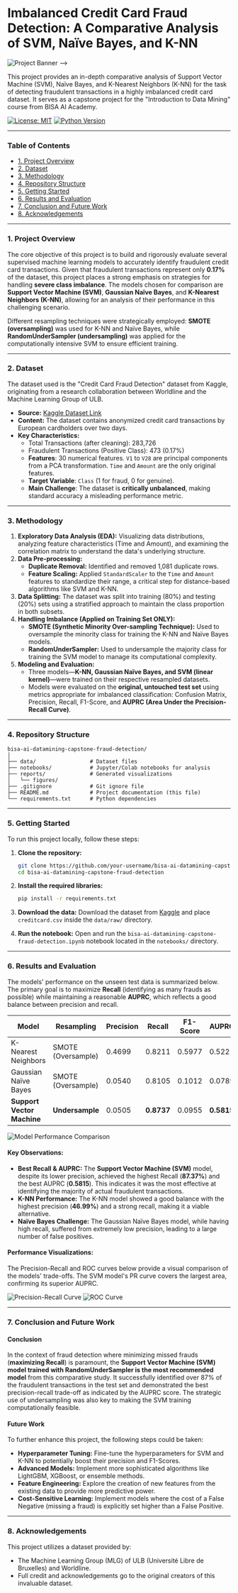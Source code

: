 # Imbalanced Credit Card Fraud Detection: A Comparative Analysis of SVM, Naïve Bayes, and K-NN

<!-- Anda bisa membuat banner kustom di situs seperti canva.com dan menempelkan link gambarnya di sini -->
![Project Banner](https://i.imgur.com/example.png) -->

This project provides an in-depth comparative analysis of Support Vector Machine (SVM), Naïve Bayes, and K-Nearest Neighbors (K-NN) for the task of detecting fraudulent transactions in a highly imbalanced credit card dataset. It serves as a capstone project for the "Introduction to Data Mining" course from BISA AI Academy.

[![License: MIT](https://img.shields.io/badge/License-MIT-yellow.svg)](https://opensource.org/licenses/MIT)
[![Python Version](https://img.shields.io/badge/Python-3.9%2B-blue.svg)](https://www.python.org/downloads/)

---

### Table of Contents
*   [1. Project Overview](#1-project-overview)
*   [2. Dataset](#2-dataset)
*   [3. Methodology](#3-methodology)
*   [4. Repository Structure](#4-repository-structure)
*   [5. Getting Started](#5-getting-started)
*   [6. Results and Evaluation](#6-results-and-evaluation)
*   [7. Conclusion and Future Work](#7-conclusion-and-future-work)
*   [8. Acknowledgements](#8-acknowledgements)

---

### 1. Project Overview

The core objective of this project is to build and rigorously evaluate several supervised machine learning models to accurately identify fraudulent credit card transactions. Given that fraudulent transactions represent only **0.17%** of the dataset, this project places a strong emphasis on strategies for handling **severe class imbalance**. The models chosen for comparison are **Support Vector Machine (SVM)**, **Gaussian Naïve Bayes**, and **K-Nearest Neighbors (K-NN)**, allowing for an analysis of their performance in this challenging scenario.

Different resampling techniques were strategically employed: **SMOTE (oversampling)** was used for K-NN and Naïve Bayes, while **RandomUnderSampler (undersampling)** was applied for the computationally intensive SVM to ensure efficient training.

---

### 2. Dataset

The dataset used is the "Credit Card Fraud Detection" dataset from Kaggle, originating from a research collaboration between Worldline and the Machine Learning Group of ULB.

*   **Source:** [Kaggle Dataset Link](https://www.kaggle.com/datasets/mlg-ulb/creditcardfraud)
*   **Content:** The dataset contains anonymized credit card transactions by European cardholders over two days.
*   **Key Characteristics:**
    *   Total Transactions (after cleaning): 283,726
    *   Fraudulent Transactions (Positive Class): 473 (0.17%)
    *   **Features**: 30 numerical features. `V1` to `V28` are principal components from a PCA transformation. `Time` and `Amount` are the only original features.
    *   **Target Variable**: `Class` (1 for fraud, 0 for genuine).
    *   **Main Challenge**: The dataset is **critically unbalanced**, making standard accuracy a misleading performance metric.

---

### 3. Methodology

1.  **Exploratory Data Analysis (EDA):** Visualizing data distributions, analyzing feature characteristics (Time and Amount), and examining the correlation matrix to understand the data's underlying structure.
2.  **Data Pre-processing:**
    *   **Duplicate Removal:** Identified and removed 1,081 duplicate rows.
    *   **Feature Scaling:** Applied `StandardScaler` to the `Time` and `Amount` features to standardize their range, a critical step for distance-based algorithms like SVM and K-NN.
3.  **Data Splitting:** The dataset was split into training (80%) and testing (20%) sets using a stratified approach to maintain the class proportion in both subsets.
4.  **Handling Imbalance (Applied on Training Set ONLY):**
    *   **SMOTE (Synthetic Minority Over-sampling Technique):** Used to oversample the minority class for training the K-NN and Naïve Bayes models.
    *   **RandomUnderSampler:** Used to undersample the majority class for training the SVM model to manage its computational complexity.
5.  **Modeling and Evaluation:**
    *   Three models—**K-NN, Gaussian Naïve Bayes, and SVM (linear kernel)**—were trained on their respective resampled datasets.
    *   Models were evaluated on the **original, untouched test set** using metrics appropriate for imbalanced classification: Confusion Matrix, Precision, Recall, F1-Score, and **AUPRC (Area Under the Precision-Recall Curve)**.

---

### 4. Repository Structure
```
bisa-ai-datamining-capstone-fraud-detection/
│
├── data/                 # Dataset files
├── notebooks/            # Jupyter/Colab notebooks for analysis
├── reports/              # Generated visualizations
│   └── figures/
├── .gitignore            # Git ignore file
├── README.md             # Project documentation (this file)
└── requirements.txt      # Python dependencies
```

---

### 5. Getting Started

To run this project locally, follow these steps:

1.  **Clone the repository:**
    ```bash
    git clone https://github.com/your-username/bisa-ai-datamining-capstone-fraud-detection.git
    cd bisa-ai-datamining-capstone-fraud-detection
    ```

2.  **Install the required libraries:**
    ```bash
    pip install -r requirements.txt
    ```

3.  **Download the data:**
    Download the dataset from [Kaggle](https://www.kaggle.com/datasets/mlg-ulb/creditcardfraud) and place `creditcard.csv` inside the `data/raw/` directory.

4.  **Run the notebook:**
    Open and run the `bisa-ai-datamining-capstone-fraud-detection.ipynb` notebook located in the `notebooks/` directory.

---

### 6. Results and Evaluation

The models' performance on the unseen test data is summarized below. The primary goal is to maximize **Recall** (identifying as many frauds as possible) while maintaining a reasonable **AUPRC**, which reflects a good balance between precision and recall.

| Model                        | Resampling       | Precision | **Recall** | F1-Score | **AUPRC** | AUC-ROC |
| ---------------------------- | ---------------- | --------- | ---------- | -------- | --------- | ------- |
| K-Nearest Neighbors          | SMOTE (Oversample) | 0.4699    | 0.8211     | 0.5977   | 0.5221    | 0.9100  |
| Gaussian Naïve Bayes         | SMOTE (Oversample) | 0.0540    | 0.8105     | 0.1012   | 0.0789    | 0.9447  |
| **Support Vector Machine**   | **Undersample**  | 0.0505    | **0.8737** | 0.0955   | **0.5815**| 0.9522  |

![Model Performance Comparison](https://github.com/LatiefDataVisionary/bisa-ai-datamining-capstone-fraud-detection/blob/main/reports/Model%20Performance%20Comparison.png)


#### **Key Observations:**

*   **Best Recall & AUPRC:** The **Support Vector Machine (SVM)** model, despite its lower precision, achieved the highest Recall (**87.37%**) and the best AUPRC (**0.5815**). This indicates it was the most effective at identifying the majority of actual fraudulent transactions.
*   **K-NN Performance:** The K-NN model showed a good balance with the highest precision (**46.99%**) and a strong recall, making it a viable alternative.
*   **Naïve Bayes Challenge:** The Gaussian Naïve Bayes model, while having high recall, suffered from extremely low precision, leading to a large number of false positives.

#### **Performance Visualizations:**

The Precision-Recall and ROC curves below provide a visual comparison of the models' trade-offs. The SVM model's PR curve covers the largest area, confirming its superior AUPRC.

![Precision-Recall Curve](https://github.com/LatiefDataVisionary/bisa-ai-datamining-capstone-fraud-detection/blob/main/reports/Precision-Recall%20Curve%20Comparison.png)
![ROC Curve](https://github.com/LatiefDataVisionary/bisa-ai-datamining-capstone-fraud-detection/blob/main/reports/ROC%20Curve%20Comparison.png)

---

### 7. Conclusion and Future Work

#### **Conclusion**

In the context of fraud detection where minimizing missed frauds (**maximizing Recall**) is paramount, the **Support Vector Machine (SVM) model trained with RandomUnderSampler is the most recommended model** from this comparative study. It successfully identified over 87% of the fraudulent transactions in the test set and demonstrated the best precision-recall trade-off as indicated by the AUPRC score. The strategic use of undersampling was also key to making the SVM training computationally feasible.

#### **Future Work**

To further enhance this project, the following steps could be taken:
*   **Hyperparameter Tuning:** Fine-tune the hyperparameters for SVM and K-NN to potentially boost their precision and F1-Scores.
*   **Advanced Models:** Implement more sophisticated algorithms like LightGBM, XGBoost, or ensemble methods.
*   **Feature Engineering:** Explore the creation of new features from the existing data to provide more predictive power.
*   **Cost-Sensitive Learning:** Implement models where the cost of a False Negative (missing a fraud) is explicitly set higher than a False Positive.

---

### 8. Acknowledgements

This project utilizes a dataset provided by:
*   The Machine Learning Group (MLG) of ULB (Université Libre de Bruxelles) and Worldline.
*   Full credit and acknowledgements go to the original creators of this invaluable dataset.
